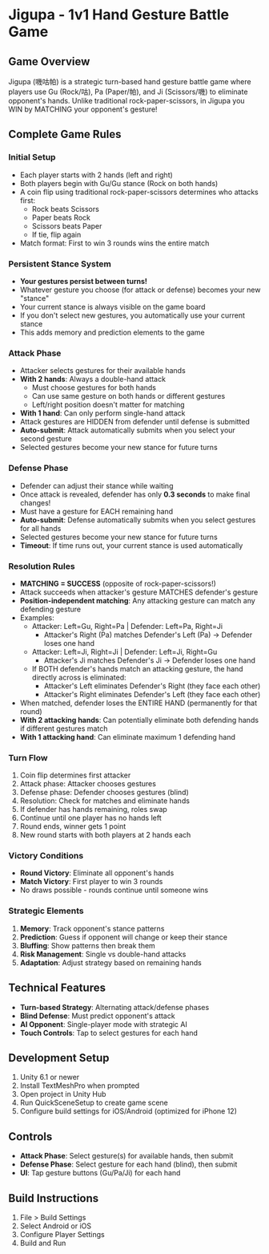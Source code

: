 # Jigupa - 1v1 Hand Gesture Battle Game

## Game Overview
Jigupa (嘰咕帕) is a strategic turn-based hand gesture battle game where players use Gu (Rock/咕), Pa (Paper/帕), and Ji (Scissors/嘰) to eliminate opponent's hands. Unlike traditional rock-paper-scissors, in Jigupa you WIN by MATCHING your opponent's gesture!

## Complete Game Rules

### Initial Setup
- Each player starts with 2 hands (left and right)
- Both players begin with Gu/Gu stance (Rock on both hands)
- A coin flip using traditional rock-paper-scissors determines who attacks first:
  - Rock beats Scissors
  - Paper beats Rock  
  - Scissors beats Paper
  - If tie, flip again
- Match format: First to win 3 rounds wins the entire match

### Persistent Stance System
- **Your gestures persist between turns!**
- Whatever gesture you choose (for attack or defense) becomes your new "stance"
- Your current stance is always visible on the game board
- If you don't select new gestures, you automatically use your current stance
- This adds memory and prediction elements to the game

### Attack Phase
- Attacker selects gestures for their available hands
- **With 2 hands**: Always a double-hand attack
  - Must choose gestures for both hands
  - Can use same gesture on both hands or different gestures
  - Left/right position doesn't matter for matching
- **With 1 hand**: Can only perform single-hand attack
- Attack gestures are HIDDEN from defender until defense is submitted
- **Auto-submit**: Attack automatically submits when you select your second gesture
- Selected gestures become your new stance for future turns

### Defense Phase  
- Defender can adjust their stance while waiting
- Once attack is revealed, defender has only **0.3 seconds** to make final changes!
- Must have a gesture for EACH remaining hand
- **Auto-submit**: Defense automatically submits when you select gestures for all hands
- Selected gestures become your new stance for future turns
- **Timeout**: If time runs out, your current stance is used automatically

### Resolution Rules
- **MATCHING = SUCCESS** (opposite of rock-paper-scissors!)
- Attack succeeds when attacker's gesture MATCHES defender's gesture
- **Position-independent matching**: Any attacking gesture can match any defending gesture
- Examples:
  - Attacker: Left=Gu, Right=Pa | Defender: Left=Pa, Right=Ji
    - Attacker's Right (Pa) matches Defender's Left (Pa) → Defender loses one hand
  - Attacker: Left=Ji, Right=Ji | Defender: Left=Ji, Right=Gu
    - Attacker's Ji matches Defender's Ji → Defender loses one hand
  - If BOTH defender's hands match an attacking gesture, the hand directly across is eliminated:
    - Attacker's Left eliminates Defender's Right (they face each other)
    - Attacker's Right eliminates Defender's Left (they face each other)
- When matched, defender loses the ENTIRE HAND (permanently for that round)
- **With 2 attacking hands**: Can potentially eliminate both defending hands if different gestures match
- **With 1 attacking hand**: Can eliminate maximum 1 defending hand

### Turn Flow
1. Coin flip determines first attacker
2. Attack phase: Attacker chooses gestures
3. Defense phase: Defender chooses gestures (blind)
4. Resolution: Check for matches and eliminate hands
5. If defender has hands remaining, roles swap
6. Continue until one player has no hands left
7. Round ends, winner gets 1 point
8. New round starts with both players at 2 hands each

### Victory Conditions
- **Round Victory**: Eliminate all opponent's hands
- **Match Victory**: First player to win 3 rounds
- No draws possible - rounds continue until someone wins

### Strategic Elements
1. **Memory**: Track opponent's stance patterns
2. **Prediction**: Guess if opponent will change or keep their stance
3. **Bluffing**: Show patterns then break them
4. **Risk Management**: Single vs double-hand attacks
5. **Adaptation**: Adjust strategy based on remaining hands

## Technical Features
- **Turn-based Strategy**: Alternating attack/defense phases
- **Blind Defense**: Must predict opponent's attack
- **AI Opponent**: Single-player mode with strategic AI
- **Touch Controls**: Tap to select gestures for each hand

## Development Setup
1. Unity 6.1 or newer
2. Install TextMeshPro when prompted
3. Open project in Unity Hub
4. Run QuickSceneSetup to create game scene
5. Configure build settings for iOS/Android (optimized for iPhone 12)

## Controls
- **Attack Phase**: Select gesture(s) for available hands, then submit
- **Defense Phase**: Select gesture for each hand (blind), then submit
- **UI**: Tap gesture buttons (Gu/Pa/Ji) for each hand

## Build Instructions
1. File > Build Settings
2. Select Android or iOS
3. Configure Player Settings
4. Build and Run